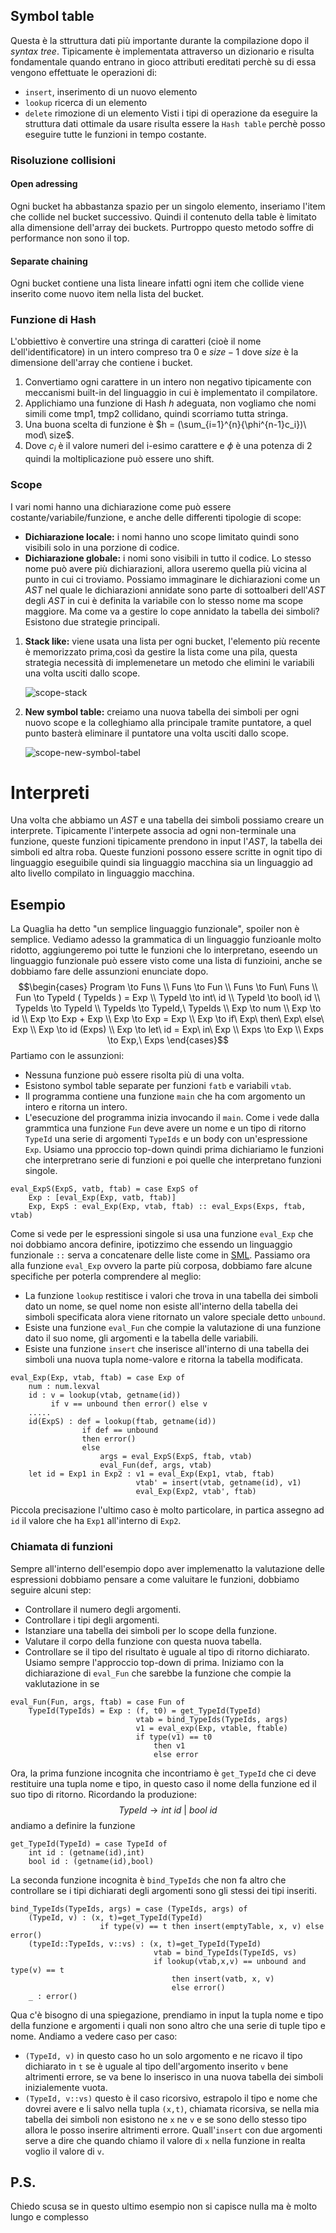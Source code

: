 ## Symbol table
Questa è la sttruttura dati più importante durante la compilazione dopo il *syntax tree*.
Tipicamente è implementata attraverso un dizionario e risulta fondamentale quando entrano in gioco attributi ereditati perchè su di essa vengono effettuate le operazioni di:
* `insert`, inserimento di un nuovo elemento
* `lookup` ricerca di un elemento
* `delete` rimozione di un elemento
Visti i tipi di operazione da eseguire la struttura dati ottimale da usare risulta essere la `Hash table` perchè posso eseguire tutte le funzioni in tempo costante.
### Risoluzione collisioni
#### Open adressing
Ogni bucket ha abbastanza spazio per un singolo elemento, inseriamo l'item che collide nel bucket successivo.
Quindi il contenuto della table è limitato alla dimensione dell'array dei buckets.
Purtroppo questo metodo soffre di performance non sono il top.
#### Separate chaining
Ogni bucket contiene una lista lineare infatti ogni item che collide viene inserito come nuovo item nella lista del bucket.
### Funzione di Hash
L'obbiettivo è convertire una stringa di caratteri (cioè il nome dell'identificatore) in un intero compreso tra 0 e $size-1$ dove $size$ è la dimensione dell'array che contiene i bucket.
1. Convertiamo ogni carattere in un intero non negativo tipicamente con meccanismi built-in del linguaggio in cui è implementato il compilatore.
2. Applichiamo una funzione di Hash $h$ adeguata, non vogliamo che nomi simili come tmp1, tmp2 collidano, quindi scorriamo tutta stringa.
3. Una buona scelta di funzione è $h = (\sum_{i=1}^{n}{\phi^{n-1}c_i})\ mod\ size$.
4. Dove $c_i$ è il valore numeri del i-esimo carattere e $\phi$ è una potenza di 2 quindi la moltiplicazione può essere uno shift.
### Scope
I vari nomi hanno una dichiarazione come può essere costante/variabile/funzione, e anche delle differenti tipologie di scope:
* **Dichiarazione locale:** i nomi hanno uno scope limitato quindi sono visibili solo in una porzione di codice.
* **Dichiarazione globale:** i nomi sono visibili in tutto il codice.
Lo stesso nome può avere più dichiarazioni, allora useremo quella più vicina al punto in cui ci troviamo.
Possiamo immaginare le dichiarazioni come un *AST* nel quale le dichiarazioni annidate sono parte di sottoalberi dell'*AST* degli *AST* in cui è definita la variabile con lo stesso nome ma scope maggiore.
Ma come va a gestire lo cope annidato la tabella dei simboli?
Esistono due strategie principali.
1. **Stack like:** viene usata una lista per ogni bucket, l'elemento più recente è memorizzato prima,così da gestire la lista come una pila, questa strategia necessità di implemenetare un metodo che elimini le variabili una volta usciti dallo scope.
   
   ![scope-stack](./img/08/nested-scope-stack.png)
   
2. **New symbol table:** creiamo una nuova tabella dei simboli per ogni nuovo scope e la colleghiamo alla principale tramite puntatore, a quel punto basterà eliminare il puntatore una volta usciti dallo scope.
   
   ![scope-new-symbol-tabel](./img/08/nested-scope-new.png)

# Interpreti
Una volta che abbiamo un *AST* e una tabella dei simboli possiamo creare un interprete.
Tipicamente l'interpete associa ad ogni non-terminale una funzione, queste funzioni tipicamente prendono in input l'*AST*, la tabella dei simboli ed altra roba.
Queste funzioni possono essere scritte in ognit tipo di linguaggio eseguibile quindi sia linguaggio macchina sia un linguaggio ad alto livello compilato in linguaggio macchina.
## Esempio
La Quaglia ha detto "un semplice linguaggio funzionale", spoiler non è semplice.
Vediamo adesso la grammatica di un linguaggio funzioanle molto ridotto, aggiungeremo poi tutte le funzioni che lo interpretano, eseendo un linguaggio funzionale può essere visto come una lista di funzioini, anche se dobbiamo fare delle assunzioni enunciate dopo.
$$\begin{cases} Program \to Funs \\ Funs \to Fun \\ Funs \to Fun\ Funs \\ Fun \to TypeId ( TypeIds ) = Exp \\ TypeId \to int\ id \\ TypeId \to bool\ id \\ TypeIds \to TypeId \\ TypeIds \to TypeId,\ TypeIds \\ Exp \to num \\ Exp \to id \\ Exp \to Exp + Exp \\ Exp \to Exp = Exp \\ Exp \to if\ Exp\ then\ Exp\ else\ Exp \\ Exp \to id (Exps) \\ Exp \to let\ id = Exp\ in\ Exp \\ Exps \to Exp \\ Exps \to Exp,\ Exps \end{cases}$$
Partiamo con le assunzioni:
* Nessuna funzione può essere risolta più di una volta.
* Esistono symbol table separate per funzioni `fatb` e variabili `vtab`.
* Il programma contiene una funzione `main` che ha com argomento un intero e ritorna un intero.
* L'esecuzione del programma inizia invocando il `main`.
Come i vede dalla grammtica una funzione `Fun` deve avere un nome e un tipo di ritorno `TypeId` una serie di argomenti `TypeIds` e un body con un'espressione `Exp`.
Usiamo una pproccio top-down quindi prima dichiariamo le funzioni che interpretrano serie di funzioni e poi quelle che interpretano funzioni singole.
````
eval_ExpS(ExpS, vatb, ftab) = case ExpS of
	Exp : [eval_Exp(Exp, vatb, ftab)]
	Exp, ExpS : eval_Exp(Exp, vtab, ftab) :: eval_Exps(Exps, ftab, vtab)
````
Come si vede per le espressioni singole si usa una funzione `eval_Exp` che noi dobbiamo ancora definire, ipotizzimo che essendo un linguaggio funzionale `::` serva a concatenare delle liste come in [SML](https://smlfamily.github.io/).
Passiamo ora alla funzione `eval_Exp` ovvero la parte più corposa, dobbiamo fare alcune specifiche per poterla comprendere al meglio:
* La funzione `lookup` restitisce i valori che trova in una tabella dei simboli dato un nome, se quel nome non esiste all'interno della tabella dei simboli specificata alora viene ritornato un valore speciale detto `unbound`. 
* Esiste una funzione `eval_Fun` che compie la valutazione di una funzione dato il suo nome, gli argomenti e la tabella delle variabili.
* Esiste una funzione `insert` che inserisce all'interno di una tabella dei simboli una nuova tupla nome-valore e ritorna la tabella modificata. 
````
eval_Exp(Exp, vtab, ftab) = case Exp of
	num : num.lexval
	id : v = lookup(vtab, getname(id))
		 if v == unbound then error() else v
	.....
	id(ExpS) : def = lookup(ftab, getname(id))
				if def == unbound
				then error()
				else
					args = eval_ExpS(ExpS, ftab, vtab)
					eval_Fun(def, args, vtab)
	let id = Exp1 in Exp2 : v1 = eval_Exp(Exp1, vtab, ftab)  
							vtab' = insert(vtab, getname(id), v1)  
							eval_Exp(Exp2, vtab', ftab)
````
Piccola precisazione l'ultimo caso è molto particolare, in partica assegno ad `id` il valore che ha `Exp1` all'interno di `Exp2`.
### Chiamata di funzioni
Sempre all'interno dell'esempio dopo aver implemenatto la valutazione delle espressioni dobbiamo pensare a come valuitare le funzioni, dobbiamo seguire alcuni step:
* Controllare il numero degli argomenti.
* Controllare i tipi degli argomenti.
* Istanziare una tabella dei simboli per lo scope della funzione.
* Valutare il corpo della funzione con questa nuova tabella.
* Controllare se il tipo del risultato è uguale al tipo di ritorno dichiarato.
Usiamo sempre l'approccio top-down di prima.
Iniziamo con la dichiarazione di `eval_Fun` che sarebbe la funzione che compie la vaklutazione in se
````
eval_Fun(Fun, args, ftab) = case Fun of
	TypeId(TypeIds) = Exp : (f, t0) = get_TypeId(TypeId)
							vtab = bind_TypeIds(TypeIds, args)
							v1 = eval_exp(Exp, vtable, ftable)
							if type(v1) == t0
								then v1
								else error
````
Ora, la prima funzione incognita che incontriamo è `get_TypeId` che ci deve restituire una tupla nome e tipo, in questo caso il nome della funzione ed il suo tipo di ritorno.
Ricordando la produzione:
$$TypeId \to int\ id\ |\ bool\ id$$
andiamo a definire la funzione
````
get_TypeId(TypeId) = case TypeId of
	int id : (getname(id),int)
	bool id : (getname(id),bool)
````
La seconda funzione incognita è `bind_TypeIds` che non fa altro che controllare se i tipi dichiarati degli argomenti sono gli stessi dei tipi inseriti.
````
bind_TypeIds(TypeIds, args) = case (TypeIds, args) of
	(TypeId, v) : (x, t)=get_TypeId(TypeId)
					if type(v) == t then insert(emptyTable, x, v) else error()
	(typeId::TypeIds, v::vs) : (x, t)=get_TypeId(TypeId)
								vtab = bind_TypeIds(TypeIdS, vs)
								if lookup(vtab,x,v) == unbound and type(v) == t
									then insert(vatb, x, v)
									else error()
	_ : error()
````
Qua c'è bisogno di una spiegazione, prendiamo in input la tupla nome e tipo della funzione e argomenti i quali non sono altro che una serie di tuple tipo e nome.
Andiamo a vedere caso per caso:
* `(TypeId, v)` in questo caso ho un solo argomento e ne ricavo il tipo dichiarato in `t` se è uguale al tipo dell'argomento inserito `v` bene altrimenti errore, se va bene lo inserisco in una nuova tabella dei simboli inizialemente vuota.
* `(TypeId, v::vs)` questo è il caso ricorsivo, estrapolo il tipo e nome che dovrei avere e li salvo nella tupla `(x,t)`, chiamata ricorsiva, se nella mia tabella dei simboli non esistono ne `x` ne `v` e se sono dello stesso tipo allora le posso inserire altrimenti errore.
  Quall'`insert` con due argomenti serve a dire che quando chiamo il valore di `x` nella funzione in realta voglio il valore di `v`.

## P.S.
Chiedo scusa se in questo ultimo esempio non si capisce nulla ma è molto lungo e complesso